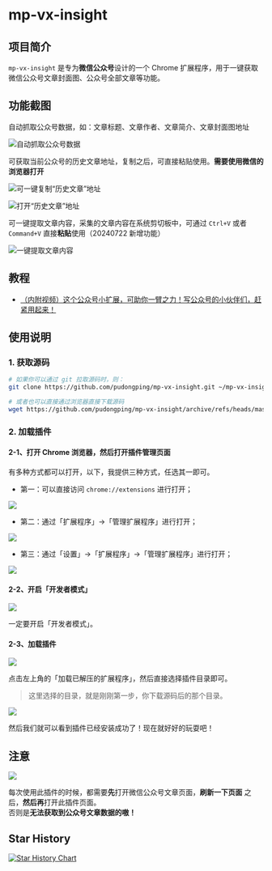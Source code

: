 # mp-vx-insight

## 项目简介

`mp-vx-insight` 是专为**微信公众号**设计的一个 Chrome 扩展程序，用于一键获取微信公众号文章封面图、公众号全部文章等功能。

## 功能截图

自动抓取公众号数据，如：文章标题、文章作者、文章简介、文章封面图地址

![自动抓取公众号数据](./assets/screenshot1.png)

可获取当前公众号的历史文章地址，复制之后，可直接粘贴使用。**需要使用微信的浏览器打开**

![可一键复制“历史文章”地址](./assets/screenshot2.png)

![打开“历史文章”地址](./assets/screenshot3.png)

可一键提取文章内容，采集的文章内容在系统剪切板中，可通过 `Ctrl+V` 或者 `Command+V` 直接**粘贴**使用（20240722 新增功能）

![一键提取文章内容](./assets/screenshot4.png)

## 教程

- [（内附视频）这个公众号小扩展，可助你一臂之力！写公众号的小伙伴们，赶紧用起来！](https://mp.weixin.qq.com/s?__biz=MzIzMDE2MzA3NQ==&mid=2649473678&idx=1&sn=717ffcbdc8c6243680e4315b677bd365&chksm=f0a8f562c7df7c7417ac9c6b713ee051cc10d73414390147189fabc3cb0c26b1f8782d247b14&token=2003546410&lang=zh_CN#rd)

## 使用说明

### 1. 获取源码

```bash
# 如果你可以通过 git 拉取源码时，则：
git clone https://github.com/pudongping/mp-vx-insight.git ~/mp-vx-insight

# 或者也可以直接通过浏览器直接下载源码
wget https://github.com/pudongping/mp-vx-insight/archive/refs/heads/master.zip
```

### 2. 加载插件

#### 2-1、打开 Chrome 浏览器，然后打开**插件管理页面**

有多种方式都可以打开，以下，我提供三种方式，任选其一即可。

- 第一：可以直接访问 `chrome://extensions` 进行打开；

![](./assets/open-chrome-setting1.png)

- 第二：通过「扩展程序」->「管理扩展程序」进行打开；

![](./assets/open-chrome-setting2.png)

- 第三：通过「设置」->「扩展程序」->「管理扩展程序」进行打开；

![](./assets/open-chrome-setting3.png)

#### 2-2、开启「开发者模式」

![](./assets/enable-dev-mode.png)

一定要开启「开发者模式」。

#### 2-3、加载插件

![](./assets/load-source-code1.png)

点击左上角的「加载已解压的扩展程序」，然后直接选择插件目录即可。

> 这里选择的目录，就是刚刚第一步，你下载源码后的那个目录。

![](./assets/load-source-code.png)

然后我们就可以看到插件已经安装成功了！现在就好好的玩耍吧！

## 注意

![](./assets/notice1.png)

每次使用此插件的时候，都需要**先**打开微信公众号文章页面，**刷新一下页面** 之后，**然后再**打开此插件页面。  
否则是**无法获取到公众号文章数据的嗷！**

## Star History

<a href="https://star-history.com/#pudongping/mp-vx-insight&Date">
 <picture>
   <source media="(prefers-color-scheme: dark)" srcset="https://api.star-history.com/svg?repos=pudongping/mp-vx-insight&type=Date&theme=dark" />
   <source media="(prefers-color-scheme: light)" srcset="https://api.star-history.com/svg?repos=pudongping/mp-vx-insight&type=Date" />
   <img alt="Star History Chart" src="https://api.star-history.com/svg?repos=pudongping/mp-vx-insight&type=Date" />
 </picture>
</a>